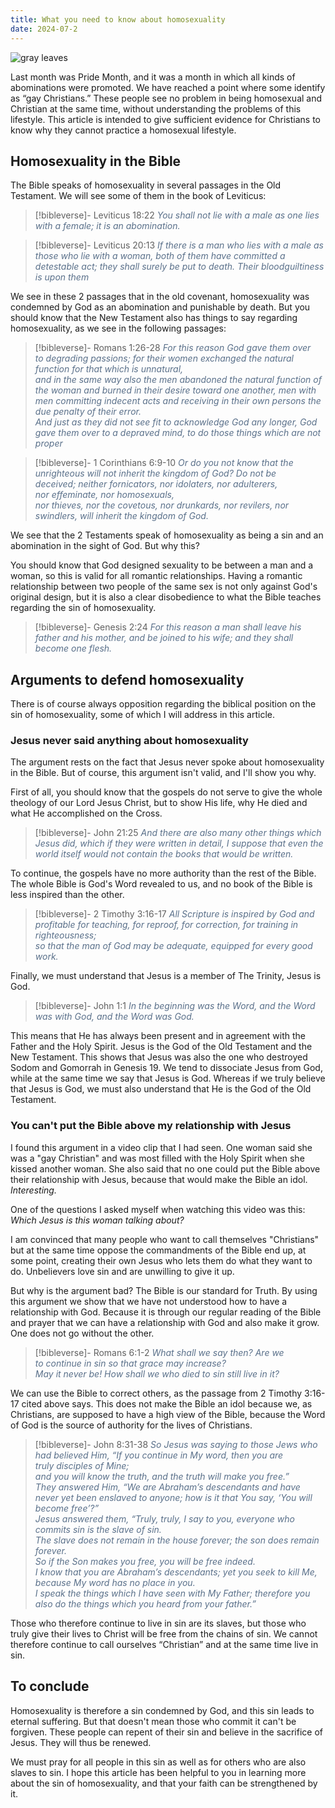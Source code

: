 ```yaml
---
title: What you need to know about homosexuality
date: 2024-07-2
---
```

![gray leaves](https://images.unsplash.com/photo-1502239608882-93b729c6af43?crop=entropy&cs=tinysrgb&fit=max&fm=jpg&ixid=M3wzNjAwOTd8MHwxfHNlYXJjaHw0MXx8ZGFya3xlbnwwfDB8fHwxNzE5Njk4NDQ0fDA&ixlib=rb-4.0.3&q=80&w=1080)

Last month was Pride Month, and it was a month in which all kinds of abominations were promoted. We have reached a point where some identify as “gay Christians.” These people see no problem in being homosexual and Christian at the same time, without understanding the problems of this lifestyle. This article is intended to give sufficient evidence for Christians to know why they cannot practice a homosexual lifestyle.

## Homosexuality in the Bible

The Bible speaks of homosexuality in several passages in the Old Testament. We will see some of them in the book of Leviticus:

>[!bibleverse]- Leviticus 18:22
> <span style="color:#5a708a">*You shall not lie with a male as one lies with a female; it is an abomination.*</span>

>[!bibleverse]- Leviticus 20:13
> <span style="color:#5a708a">*If there is a man who lies with a male as those who lie with a woman, both of them have committed a detestable act; they shall surely be put to death. Their bloodguiltiness is upon them*</span>

We see in these 2 passages that in the old covenant, homosexuality was condemned by God as an abomination and punishable by death. But you should know that the New Testament also has things to say regarding homosexuality, as we see in the following passages:

>[!bibleverse]- Romans 1:26-28
> <span style="color:#5a708a">*For this reason God gave them over to degrading passions; for their women exchanged the natural function for that which is unnatural,<br/>and in the same way also the men abandoned the natural function of the woman and burned in their desire toward one another, men with men committing indecent acts and receiving in their own persons the due penalty of their error.<br/>And just as they did not see fit to acknowledge God any longer, God gave them over to a depraved mind, to do those things which are not proper*</span>

> [!bibleverse]- 1 Corinthians 6:9-10
> <span style="color:#5a708a">*Or do you not know that the unrighteous will not inherit the kingdom of God? Do not be deceived; neither fornicators, nor idolaters, nor adulterers, nor effeminate, nor homosexuals,<br/>nor thieves, nor the covetous, nor drunkards, nor revilers, nor swindlers, will inherit the kingdom of God.*</span>

We see that the 2 Testaments speak of homosexuality as being a sin and an abomination in the sight of God. But why this?

You should know that God designed sexuality to be between a man and a woman, so this is valid for all romantic relationships. Having a romantic relationship between two people of the same sex is not only against God's original design, but it is also a clear disobedience to what the Bible teaches regarding the sin of homosexuality.

>[!bibleverse]- Genesis 2:24
> <span style="color:#5a708a">*For this reason a man shall leave his father and his mother, and be joined to his wife; and they shall become one flesh.*</span>

## Arguments to defend homosexuality

There is of course always opposition regarding the biblical position on the sin of homosexuality, some of which I will address in this article.

### Jesus never said anything about homosexuality

The argument rests on the fact that Jesus never spoke about homosexuality in the Bible. But of course, this argument isn't valid, and I'll show you why.

First of all, you should know that the gospels do not serve to give the whole theology of our Lord Jesus Christ, but to show His life, why He died and what He accomplished on the Cross.

>[!bibleverse]- John 21:25
> <span style="color:#5a708a">*And there are also many other things which Jesus did, which if they were written in detail, I suppose that even the world itself would not contain the books that would be written.*</span>

To continue, the gospels have no more authority than the rest of the Bible. The whole Bible is God's Word revealed to us, and no book of the Bible is less inspired than the other.

>[!bibleverse]- 2 Timothy 3:16-17
> <span style="color:#5a708a">*All Scripture is inspired by God and profitable for teaching, for reproof, for correction, for training in righteousness;<br/>so that the man of God may be adequate, equipped for every good work.*</span>

Finally, we must understand that Jesus is a member of The Trinity, Jesus is God.

>[!bibleverse]- John 1:1
> <span style="color:#5a708a">*In the beginning was the Word, and the Word was with God, and the Word was God.*</span>

This means that He has always been present and in agreement with the Father and the Holy Spirit. Jesus is the God of the Old Testament and the New Testament. This shows that Jesus was also the one who destroyed Sodom and Gomorrah in Genesis 19. We tend to dissociate Jesus from God, while at the same time we say that Jesus is God. Whereas if we truly believe that Jesus is God, we must also understand that He is the God of the Old Testament.

### You can't put the Bible above my relationship with Jesus

I found this argument in a video clip that I had seen. One woman said she was a "gay Christian" and was most filled with the Holy Spirit when she kissed another woman. She also said that no one could put the Bible above their relationship with Jesus, because that would make the Bible an idol. _Interesting._

One of the questions I asked myself when watching this video was this:<br/>_Which Jesus is this woman talking about?_

I am convinced that many people who want to call themselves "Christians" but at the same time oppose the commandments of the Bible end up, at some point, creating their own Jesus who lets them do what they want to do. Unbelievers love sin and are unwilling to give it up.

But why is the argument bad? The Bible is our standard for Truth. By using this argument we show that we have not understood how to have a relationship with God. Because it is through our regular reading of the Bible and prayer that we can have a relationship with God and also make it grow. One does not go without the other.

>[!bibleverse]- Romans 6:1-2
> <span style="color:#5a708a">*What shall we say then? Are we to continue in sin so that grace may increase?<br/>May it never be! How shall we who died to sin still live in it?*</span>

We can use the Bible to correct others, as the passage from 2 Timothy 3:16-17 cited above says. This does not make the Bible an idol because we, as Christians, are supposed to have a high view of the Bible, because the Word of God is the source of authority for the lives of Christians.

>[!bibleverse]- John 8:31-38
> <span style="color:#5a708a">*So Jesus was saying to those Jews who had believed Him, “If you continue in My word, then you are truly disciples of Mine;<br/>and you will know the truth, and the truth will make you free.”<br/>They answered Him, “We are Abraham’s descendants and have never yet been enslaved to anyone; how is it that You say, ‘You will become free’?”<br/>Jesus answered them, “Truly, truly, I say to you, everyone who commits sin is the slave of sin.<br/>The slave does not remain in the house forever; the son does remain forever.<br/>So if the Son makes you free, you will be free indeed.<br/>I know that you are Abraham’s descendants; yet you seek to kill Me, because My word has no place in you.<br/>I speak the things which I have seen with My Father; therefore you also do the things which you heard from your father.”*</span>

Those who therefore continue to live in sin are its slaves, but those who truly give their lives to Christ will be free from the chains of sin. We cannot therefore continue to call ourselves “Christian” and at the same time live in sin.
## To conclude

Homosexuality is therefore a sin condemned by God, and this sin leads to eternal suffering. But that doesn't mean those who commit it can't be forgiven. These people can repent of their sin and believe in the sacrifice of Jesus. They will thus be renewed.

We must pray for all people in this sin as well as for others who are also slaves to sin. I hope this article has been helpful to you in learning more about the sin of homosexuality, and that your faith can be strengthened by it.